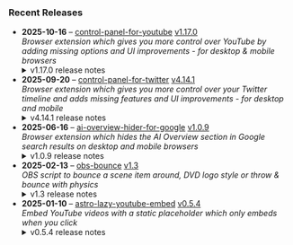 ### Recent Releases

<!-- RECENT_RELEASES -->
<ul>
<li>
  <strong>2025-10-16</strong> – <a href="https://github.com/insin/control-panel-for-youtube">control-panel-for-youtube</a> <a href="https://github.com/insin/control-panel-for-youtube/releases/tag/v1.17.0">v1.17.0</a>
  <div><em>Browser extension which gives you more control over YouTube by adding missing options and UI improvements - for desktop &amp; mobile browsers</em></div>
  <details><summary>v1.17.0 release notes</summary><p>Visit the <a href="https://soitis.dev/control-panel-for-youtube" rel="nofollow">Control Panel for YouTube website</a> for installation links, more information about the extension, and FAQs (mostly about Safari).</p>
<p>Follow <a href="https://bsky.app/profile/soitis.dev" rel="nofollow">@soitis.dev</a> on Bluesky for updates.</p>
<h2>Changes</h2>
<p>Initial tweaks for the <a href="https://support.google.com/youtube/thread/380540176" rel="nofollow">new video player UI</a> YouTube is rolling out globally on desktop:</p>
<ul>
<li>Added an option to always use a compact Play button (enabled by default)</li>
<li>Added an option to remove the background from controls</li>
<li>Added options to hide the title and controls which are overlaid on full screen videos</li>
<li>Updated custom menu icons to match the new UI icon style</li>
<li>Hide the new full screen Share button when hiding Share buttons</li>
<li>Hide the new full screen Comments button when hiding Comments</li>
<li>Hide the new full screen Chat button when hiding Chat</li>
<li>Fixed accidentally hiding the new full screen side panel when hiding Chat</li>
</ul>
<h2>Availability</h2>
<p>New versions have to be reviewed and approved for each browser before they're available to install or upgrade to.</p>

<h2>Screenshots</h2>
<h3>New options (desktop only)</h3>
<a target="_blank" rel="noopener noreferrer" href="https://private-user-images.githubusercontent.com/226692/502156164-c26912d0-593a-44be-9f7b-28cda778fca1.png?jwt=eyJ0eXAiOiJKV1QiLCJhbGciOiJIUzI1NiJ9.eyJpc3MiOiJnaXRodWIuY29tIiwiYXVkIjoicmF3LmdpdGh1YnVzZXJjb250ZW50LmNvbSIsImtleSI6ImtleTUiLCJleHAiOjE3NjA2MzQ2ODAsIm5iZiI6MTc2MDYzNDM4MCwicGF0aCI6Ii8yMjY2OTIvNTAyMTU2MTY0LWMyNjkxMmQwLTU5M2EtNDRiZS05ZjdiLTI4Y2RhNzc4ZmNhMS5wbmc_WC1BbXotQWxnb3JpdGhtPUFXUzQtSE1BQy1TSEEyNTYmWC1BbXotQ3JlZGVudGlhbD1BS0lBVkNPRFlMU0E1M1BRSzRaQSUyRjIwMjUxMDE2JTJGdXMtZWFzdC0xJTJGczMlMkZhd3M0X3JlcXVlc3QmWC1BbXotRGF0ZT0yMDI1MTAxNlQxNzA2MjBaJlgtQW16LUV4cGlyZXM9MzAwJlgtQW16LVNpZ25hdHVyZT0xN2ZmMWU0N2I4MjI3MmYxZGVkYzI4YjNmZmY4ZWM2OTczODYxYmQ0N2NmYjI3MGU2ZGQxYWM0YjE0ZjhmMDU1JlgtQW16LVNpZ25lZEhlYWRlcnM9aG9zdCJ9.2Xy6mhW5RLVxQ8fXKUQnoLb_bc8kRx4QJ8szaqJ5IUs"><img width="798" height="428" alt="Screenshot 2025-10-17 at 1 06 19 am" src="https://private-user-images.githubusercontent.com/226692/502156164-c26912d0-593a-44be-9f7b-28cda778fca1.png?jwt=eyJ0eXAiOiJKV1QiLCJhbGciOiJIUzI1NiJ9.eyJpc3MiOiJnaXRodWIuY29tIiwiYXVkIjoicmF3LmdpdGh1YnVzZXJjb250ZW50LmNvbSIsImtleSI6ImtleTUiLCJleHAiOjE3NjA2MzQ2ODAsIm5iZiI6MTc2MDYzNDM4MCwicGF0aCI6Ii8yMjY2OTIvNTAyMTU2MTY0LWMyNjkxMmQwLTU5M2EtNDRiZS05ZjdiLTI4Y2RhNzc4ZmNhMS5wbmc_WC1BbXotQWxnb3JpdGhtPUFXUzQtSE1BQy1TSEEyNTYmWC1BbXotQ3JlZGVudGlhbD1BS0lBVkNPRFlMU0E1M1BRSzRaQSUyRjIwMjUxMDE2JTJGdXMtZWFzdC0xJTJGczMlMkZhd3M0X3JlcXVlc3QmWC1BbXotRGF0ZT0yMDI1MTAxNlQxNzA2MjBaJlgtQW16LUV4cGlyZXM9MzAwJlgtQW16LVNpZ25hdHVyZT0xN2ZmMWU0N2I4MjI3MmYxZGVkYzI4YjNmZmY4ZWM2OTczODYxYmQ0N2NmYjI3MGU2ZGQxYWM0YjE0ZjhmMDU1JlgtQW16LVNpZ25lZEhlYWRlcnM9aG9zdCJ9.2Xy6mhW5RLVxQ8fXKUQnoLb_bc8kRx4QJ8szaqJ5IUs" content-type-secured-asset="image/png" style="max-width: 100%; height: auto; max-height: 428px;"></a>
<h3>Video with all new options active</h3>
<h4>Default view</h4>
<a target="_blank" rel="noopener noreferrer" href="https://private-user-images.githubusercontent.com/226692/502158577-c40df060-53ad-488a-9e9a-5353b00b411a.png?jwt=eyJ0eXAiOiJKV1QiLCJhbGciOiJIUzI1NiJ9.eyJpc3MiOiJnaXRodWIuY29tIiwiYXVkIjoicmF3LmdpdGh1YnVzZXJjb250ZW50LmNvbSIsImtleSI6ImtleTUiLCJleHAiOjE3NjA2MzQ2ODAsIm5iZiI6MTc2MDYzNDM4MCwicGF0aCI6Ii8yMjY2OTIvNTAyMTU4NTc3LWM0MGRmMDYwLTUzYWQtNDg4YS05ZTlhLTUzNTNiMDBiNDExYS5wbmc_WC1BbXotQWxnb3JpdGhtPUFXUzQtSE1BQy1TSEEyNTYmWC1BbXotQ3JlZGVudGlhbD1BS0lBVkNPRFlMU0E1M1BRSzRaQSUyRjIwMjUxMDE2JTJGdXMtZWFzdC0xJTJGczMlMkZhd3M0X3JlcXVlc3QmWC1BbXotRGF0ZT0yMDI1MTAxNlQxNzA2MjBaJlgtQW16LUV4cGlyZXM9MzAwJlgtQW16LVNpZ25hdHVyZT1mOTdhYmNjOTAyZmRjOGEwNDcyMGFhNjQ4ZmRhYTExYjM1MGM4NDc4MzBmOTlmODQ2ZjQwNDAxOTlhNjkxMWI5JlgtQW16LVNpZ25lZEhlYWRlcnM9aG9zdCJ9.v7glGLe6Nru8yIpg6xSdJzul0oReXpOQKly-EdxuKGg"><img width="1300" height="731" alt="firefox_7PZzps5tPP" src="https://private-user-images.githubusercontent.com/226692/502158577-c40df060-53ad-488a-9e9a-5353b00b411a.png?jwt=eyJ0eXAiOiJKV1QiLCJhbGciOiJIUzI1NiJ9.eyJpc3MiOiJnaXRodWIuY29tIiwiYXVkIjoicmF3LmdpdGh1YnVzZXJjb250ZW50LmNvbSIsImtleSI6ImtleTUiLCJleHAiOjE3NjA2MzQ2ODAsIm5iZiI6MTc2MDYzNDM4MCwicGF0aCI6Ii8yMjY2OTIvNTAyMTU4NTc3LWM0MGRmMDYwLTUzYWQtNDg4YS05ZTlhLTUzNTNiMDBiNDExYS5wbmc_WC1BbXotQWxnb3JpdGhtPUFXUzQtSE1BQy1TSEEyNTYmWC1BbXotQ3JlZGVudGlhbD1BS0lBVkNPRFlMU0E1M1BRSzRaQSUyRjIwMjUxMDE2JTJGdXMtZWFzdC0xJTJGczMlMkZhd3M0X3JlcXVlc3QmWC1BbXotRGF0ZT0yMDI1MTAxNlQxNzA2MjBaJlgtQW16LUV4cGlyZXM9MzAwJlgtQW16LVNpZ25hdHVyZT1mOTdhYmNjOTAyZmRjOGEwNDcyMGFhNjQ4ZmRhYTExYjM1MGM4NDc4MzBmOTlmODQ2ZjQwNDAxOTlhNjkxMWI5JlgtQW16LVNpZ25lZEhlYWRlcnM9aG9zdCJ9.v7glGLe6Nru8yIpg6xSdJzul0oReXpOQKly-EdxuKGg" content-type-secured-asset="image/png" style="max-width: 100%; height: auto; max-height: 731px;"></a>
<h4>Theater mode</h4>
<p><a target="_blank" rel="noopener noreferrer" href="https://private-user-images.githubusercontent.com/226692/502158661-25aaa62b-d390-4870-be75-d031524aa7d3.jpg?jwt=eyJ0eXAiOiJKV1QiLCJhbGciOiJIUzI1NiJ9.eyJpc3MiOiJnaXRodWIuY29tIiwiYXVkIjoicmF3LmdpdGh1YnVzZXJjb250ZW50LmNvbSIsImtleSI6ImtleTUiLCJleHAiOjE3NjA2MzQ2ODAsIm5iZiI6MTc2MDYzNDM4MCwicGF0aCI6Ii8yMjY2OTIvNTAyMTU4NjYxLTI1YWFhNjJiLWQzOTAtNDg3MC1iZTc1LWQwMzE1MjRhYTdkMy5qcGc_WC1BbXotQWxnb3JpdGhtPUFXUzQtSE1BQy1TSEEyNTYmWC1BbXotQ3JlZGVudGlhbD1BS0lBVkNPRFlMU0E1M1BRSzRaQSUyRjIwMjUxMDE2JTJGdXMtZWFzdC0xJTJGczMlMkZhd3M0X3JlcXVlc3QmWC1BbXotRGF0ZT0yMDI1MTAxNlQxNzA2MjBaJlgtQW16LUV4cGlyZXM9MzAwJlgtQW16LVNpZ25hdHVyZT1iY2UwYmQxNWQwNGY1M2I2YjgyN2MyYjRhYzk2MjE1MjM4NjE0MTgwMmE1NmFlNzdmODY5OTY0MDYyMjQ0MmUxJlgtQW16LVNpZ25lZEhlYWRlcnM9aG9zdCJ9.vPXOwMMD6lqHjXegpD41unTF3iSLGPV0naSG0AbtU9c"><img src="https://private-user-images.githubusercontent.com/226692/502158661-25aaa62b-d390-4870-be75-d031524aa7d3.jpg?jwt=eyJ0eXAiOiJKV1QiLCJhbGciOiJIUzI1NiJ9.eyJpc3MiOiJnaXRodWIuY29tIiwiYXVkIjoicmF3LmdpdGh1YnVzZXJjb250ZW50LmNvbSIsImtleSI6ImtleTUiLCJleHAiOjE3NjA2MzQ2ODAsIm5iZiI6MTc2MDYzNDM4MCwicGF0aCI6Ii8yMjY2OTIvNTAyMTU4NjYxLTI1YWFhNjJiLWQzOTAtNDg3MC1iZTc1LWQwMzE1MjRhYTdkMy5qcGc_WC1BbXotQWxnb3JpdGhtPUFXUzQtSE1BQy1TSEEyNTYmWC1BbXotQ3JlZGVudGlhbD1BS0lBVkNPRFlMU0E1M1BRSzRaQSUyRjIwMjUxMDE2JTJGdXMtZWFzdC0xJTJGczMlMkZhd3M0X3JlcXVlc3QmWC1BbXotRGF0ZT0yMDI1MTAxNlQxNzA2MjBaJlgtQW16LUV4cGlyZXM9MzAwJlgtQW16LVNpZ25hdHVyZT1iY2UwYmQxNWQwNGY1M2I2YjgyN2MyYjRhYzk2MjE1MjM4NjE0MTgwMmE1NmFlNzdmODY5OTY0MDYyMjQ0MmUxJlgtQW16LVNpZ25lZEhlYWRlcnM9aG9zdCJ9.vPXOwMMD6lqHjXegpD41unTF3iSLGPV0naSG0AbtU9c" alt="firefox_Avo423rM2k" content-type-secured-asset="image/jpeg" style="max-width: 100%;"></a></p>
<h4>Full screen</h4>
<p><a target="_blank" rel="noopener noreferrer" href="https://private-user-images.githubusercontent.com/226692/502158745-54745f60-0575-461b-8f32-ba14ce935f4f.jpg?jwt=eyJ0eXAiOiJKV1QiLCJhbGciOiJIUzI1NiJ9.eyJpc3MiOiJnaXRodWIuY29tIiwiYXVkIjoicmF3LmdpdGh1YnVzZXJjb250ZW50LmNvbSIsImtleSI6ImtleTUiLCJleHAiOjE3NjA2MzQ2ODAsIm5iZiI6MTc2MDYzNDM4MCwicGF0aCI6Ii8yMjY2OTIvNTAyMTU4NzQ1LTU0NzQ1ZjYwLTA1NzUtNDYxYi04ZjMyLWJhMTRjZTkzNWY0Zi5qcGc_WC1BbXotQWxnb3JpdGhtPUFXUzQtSE1BQy1TSEEyNTYmWC1BbXotQ3JlZGVudGlhbD1BS0lBVkNPRFlMU0E1M1BRSzRaQSUyRjIwMjUxMDE2JTJGdXMtZWFzdC0xJTJGczMlMkZhd3M0X3JlcXVlc3QmWC1BbXotRGF0ZT0yMDI1MTAxNlQxNzA2MjBaJlgtQW16LUV4cGlyZXM9MzAwJlgtQW16LVNpZ25hdHVyZT1lZDEwNTY0YzcxYTlhMzQ5YmNkMGFmYzlkYWVhOWQ5ZDU5YzYyOGU0NDg1MjNiOWVmMjhhMjdiMDZiODZmN2Y0JlgtQW16LVNpZ25lZEhlYWRlcnM9aG9zdCJ9.e_AmX2flLQ6teVO0QWgGJHdPIQM6Uxb1q9DeThMrnJU"><img src="https://private-user-images.githubusercontent.com/226692/502158745-54745f60-0575-461b-8f32-ba14ce935f4f.jpg?jwt=eyJ0eXAiOiJKV1QiLCJhbGciOiJIUzI1NiJ9.eyJpc3MiOiJnaXRodWIuY29tIiwiYXVkIjoicmF3LmdpdGh1YnVzZXJjb250ZW50LmNvbSIsImtleSI6ImtleTUiLCJleHAiOjE3NjA2MzQ2ODAsIm5iZiI6MTc2MDYzNDM4MCwicGF0aCI6Ii8yMjY2OTIvNTAyMTU4NzQ1LTU0NzQ1ZjYwLTA1NzUtNDYxYi04ZjMyLWJhMTRjZTkzNWY0Zi5qcGc_WC1BbXotQWxnb3JpdGhtPUFXUzQtSE1BQy1TSEEyNTYmWC1BbXotQ3JlZGVudGlhbD1BS0lBVkNPRFlMU0E1M1BRSzRaQSUyRjIwMjUxMDE2JTJGdXMtZWFzdC0xJTJGczMlMkZhd3M0X3JlcXVlc3QmWC1BbXotRGF0ZT0yMDI1MTAxNlQxNzA2MjBaJlgtQW16LUV4cGlyZXM9MzAwJlgtQW16LVNpZ25hdHVyZT1lZDEwNTY0YzcxYTlhMzQ5YmNkMGFmYzlkYWVhOWQ5ZDU5YzYyOGU0NDg1MjNiOWVmMjhhMjdiMDZiODZmN2Y0JlgtQW16LVNpZ25lZEhlYWRlcnM9aG9zdCJ9.e_AmX2flLQ6teVO0QWgGJHdPIQM6Uxb1q9DeThMrnJU" alt="firefox_HSw1MGBhmM" content-type-secured-asset="image/jpeg" style="max-width: 100%;"></a></p>
<h2>Donate</h2>
<p>Support Control Panel for YouTube development with a tip:</p>
<p><a href="https://ko-fi.com/jbscript" rel="nofollow"><img src="https://private-user-images.githubusercontent.com/226692/330361609-c318a7d3-695e-448d-af15-ef0b934ae168.png?jwt=eyJ0eXAiOiJKV1QiLCJhbGciOiJIUzI1NiJ9.eyJpc3MiOiJnaXRodWIuY29tIiwiYXVkIjoicmF3LmdpdGh1YnVzZXJjb250ZW50LmNvbSIsImtleSI6ImtleTUiLCJleHAiOjE3NjA2MzQ2ODAsIm5iZiI6MTc2MDYzNDM4MCwicGF0aCI6Ii8yMjY2OTIvMzMwMzYxNjA5LWMzMThhN2QzLTY5NWUtNDQ4ZC1hZjE1LWVmMGI5MzRhZTE2OC5wbmc_WC1BbXotQWxnb3JpdGhtPUFXUzQtSE1BQy1TSEEyNTYmWC1BbXotQ3JlZGVudGlhbD1BS0lBVkNPRFlMU0E1M1BRSzRaQSUyRjIwMjUxMDE2JTJGdXMtZWFzdC0xJTJGczMlMkZhd3M0X3JlcXVlc3QmWC1BbXotRGF0ZT0yMDI1MTAxNlQxNzA2MjBaJlgtQW16LUV4cGlyZXM9MzAwJlgtQW16LVNpZ25hdHVyZT1mODBkMmIwMDk2OTA1ZTY0ODhmODRhNGI5ZjVmOTZjYzY3NTc1YTdiODAxMTQyMWY2NTY0ZGNhZTY1ZGM1Mjc1JlgtQW16LVNpZ25lZEhlYWRlcnM9aG9zdCJ9.cr8u3ch-RHjFCbZp9sxT5V7OOnkLLYIjeIaQiDLXSa4" alt="Support me on Ko-fi" content-type-secured-asset="image/png" secured-asset-link="" style="max-width: 100%;"></a></p></details>
</li>
<li>
  <strong>2025-09-20</strong> – <a href="https://github.com/insin/control-panel-for-twitter">control-panel-for-twitter</a> <a href="https://github.com/insin/control-panel-for-twitter/releases/tag/v4.14.1">v4.14.1</a>
  <div><em>Browser extension which gives you more control over your Twitter timeline and adds missing features and UI improvements - for desktop and mobile</em></div>
  <details><summary>v4.14.1 release notes</summary><h2>Fixes</h2>
<ul>
<li>Fixed replacing the X logo after it changed</li>
</ul>
<h2>Availability</h2>

<p>This version is available for the following browsers:</p>
<p><a href="https://apps.apple.com/app/id1668516167?platform=iphone" title="Safari on iOS" rel="nofollow"><img src="https://private-user-images.githubusercontent.com/226692/407979936-2370f4ea-3362-4b75-b52d-0e99dcae13f6.png?jwt=eyJ0eXAiOiJKV1QiLCJhbGciOiJIUzI1NiJ9.eyJpc3MiOiJnaXRodWIuY29tIiwiYXVkIjoicmF3LmdpdGh1YnVzZXJjb250ZW50LmNvbSIsImtleSI6ImtleTUiLCJleHAiOjE3NjA2MzQ2ODAsIm5iZiI6MTc2MDYzNDM4MCwicGF0aCI6Ii8yMjY2OTIvNDA3OTc5OTM2LTIzNzBmNGVhLTMzNjItNGI3NS1iNTJkLTBlOTlkY2FlMTNmNi5wbmc_WC1BbXotQWxnb3JpdGhtPUFXUzQtSE1BQy1TSEEyNTYmWC1BbXotQ3JlZGVudGlhbD1BS0lBVkNPRFlMU0E1M1BRSzRaQSUyRjIwMjUxMDE2JTJGdXMtZWFzdC0xJTJGczMlMkZhd3M0X3JlcXVlc3QmWC1BbXotRGF0ZT0yMDI1MTAxNlQxNzA2MjBaJlgtQW16LUV4cGlyZXM9MzAwJlgtQW16LVNpZ25hdHVyZT01YTc4MjdmYTIwMWY3NjM3OTdhMzZhMjUwYThmMDkwMDE0NGEzZDYxOWIyOTM0OTAwYmQxNGRjNDg3MGJiZDc1JlgtQW16LVNpZ25lZEhlYWRlcnM9aG9zdCJ9.VCk0LRRT8HjGdoAIRhMuB8ip7QOcOmYm8mEbT5-moiA" alt="Safari on iOS" content-type-secured-asset="image/png" secured-asset-link="" style="max-width: 100%;"></a> <a href="https://apps.apple.com/app/id1668516167?platform=mac" title="Safari on macOS" rel="nofollow"><img src="https://private-user-images.githubusercontent.com/226692/407980194-5521baec-f246-4a91-9615-ef602e3743b5.png?jwt=eyJ0eXAiOiJKV1QiLCJhbGciOiJIUzI1NiJ9.eyJpc3MiOiJnaXRodWIuY29tIiwiYXVkIjoicmF3LmdpdGh1YnVzZXJjb250ZW50LmNvbSIsImtleSI6ImtleTUiLCJleHAiOjE3NjA2MzQ2ODAsIm5iZiI6MTc2MDYzNDM4MCwicGF0aCI6Ii8yMjY2OTIvNDA3OTgwMTk0LTU1MjFiYWVjLWYyNDYtNGE5MS05NjE1LWVmNjAyZTM3NDNiNS5wbmc_WC1BbXotQWxnb3JpdGhtPUFXUzQtSE1BQy1TSEEyNTYmWC1BbXotQ3JlZGVudGlhbD1BS0lBVkNPRFlMU0E1M1BRSzRaQSUyRjIwMjUxMDE2JTJGdXMtZWFzdC0xJTJGczMlMkZhd3M0X3JlcXVlc3QmWC1BbXotRGF0ZT0yMDI1MTAxNlQxNzA2MjBaJlgtQW16LUV4cGlyZXM9MzAwJlgtQW16LVNpZ25hdHVyZT1hN2EwMDhiMGY2ZTZhMTAxNGNkNGE5ZTVhZGRjMGM0YmQxNDRkY2I1MjhmODg2NzdmZTRlNTFiYzhjZWQ3YjUzJlgtQW16LVNpZ25lZEhlYWRlcnM9aG9zdCJ9.5Dq9ZUIA44Huw4Cawfjt3pTk_Dco-OlkQl16DxBkiZg" alt="Safari on macOS)" content-type-secured-asset="image/png" secured-asset-link="" style="max-width: 100%;"></a> <a href="https://chromewebstore.google.com/detail/control-panel-for-twitter/kpmjjdhbcfebfjgdnpjagcndoelnidfj" title="Google Chrome and Chromium-based browsers" rel="nofollow"><img src="https://user-images.githubusercontent.com/226692/212897023-9e66b1b0-e1cd-44df-a4f2-3d5bda80c5f8.png" alt="Google Chrome and Chromium-based browsers" style="max-width: 100%;"></a> <a href="https://microsoftedge.microsoft.com/addons/detail/control-panel-for-twitter/foccddlibbeccjiobcnakipdpkjiijjp" title="Edge and Edge Canary on Android" rel="nofollow"><img src="https://user-images.githubusercontent.com/226692/212897573-34b1af0a-dc5a-4aa2-a1e7-ca85d3823f9f.png" alt="Edge and Edge Canary on Android" style="max-width: 100%;"></a> <a href="https://addons.mozilla.org/firefox/addon/control-panel-for-twitter/" title="Firefox and Firefox for Android" rel="nofollow"><img src="https://user-images.githubusercontent.com/226692/212897487-f3993495-2032-44a4-b0c6-1bd1d9cc56dd.png" alt="Firefox and Firefox for Android" style="max-width: 100%;"></a></p></details>
</li>
<li>
  <strong>2025-06-16</strong> – <a href="https://github.com/insin/ai-overview-hider-for-google">ai-overview-hider-for-google</a> <a href="https://github.com/insin/ai-overview-hider-for-google/releases/tag/v1.0.9">v1.0.9</a>
  <div><em>Browser extension which hides the AI Overview section in Google search results on desktop and mobile browsers</em></div>
  <details><summary>v1.0.9 release notes</summary><p>Visit the <a href="https://soitis.dev/ai-overview-hider-for-google" rel="nofollow">AI Overview Hider for Google website</a> for installation links, more information about the extension, and FAQs. Follow <a href="https://bsky.app/profile/soitis.dev" rel="nofollow">@soitis.dev</a> on Bluesky for updates.</p>
<h2>Changes</h2>
<ul>
<li>Fixed hiding AI Overview inline with other search results on desktop</li>
</ul>
<h2>Availability</h2>

<p>This version is available for the following browsers:</p>
<p><a href="https://apps.apple.com/app/ai-overview-hider-for-google/id6739935376?platform=mac" title="Safari on macOS" rel="nofollow"><img src="https://private-user-images.githubusercontent.com/226692/407980194-5521baec-f246-4a91-9615-ef602e3743b5.png?jwt=eyJ0eXAiOiJKV1QiLCJhbGciOiJIUzI1NiJ9.eyJpc3MiOiJnaXRodWIuY29tIiwiYXVkIjoicmF3LmdpdGh1YnVzZXJjb250ZW50LmNvbSIsImtleSI6ImtleTUiLCJleHAiOjE3NjA2MzQ2ODAsIm5iZiI6MTc2MDYzNDM4MCwicGF0aCI6Ii8yMjY2OTIvNDA3OTgwMTk0LTU1MjFiYWVjLWYyNDYtNGE5MS05NjE1LWVmNjAyZTM3NDNiNS5wbmc_WC1BbXotQWxnb3JpdGhtPUFXUzQtSE1BQy1TSEEyNTYmWC1BbXotQ3JlZGVudGlhbD1BS0lBVkNPRFlMU0E1M1BRSzRaQSUyRjIwMjUxMDE2JTJGdXMtZWFzdC0xJTJGczMlMkZhd3M0X3JlcXVlc3QmWC1BbXotRGF0ZT0yMDI1MTAxNlQxNzA2MjBaJlgtQW16LUV4cGlyZXM9MzAwJlgtQW16LVNpZ25hdHVyZT1hN2EwMDhiMGY2ZTZhMTAxNGNkNGE5ZTVhZGRjMGM0YmQxNDRkY2I1MjhmODg2NzdmZTRlNTFiYzhjZWQ3YjUzJlgtQW16LVNpZ25lZEhlYWRlcnM9aG9zdCJ9.5Dq9ZUIA44Huw4Cawfjt3pTk_Dco-OlkQl16DxBkiZg" alt="Safari on macOS)" content-type-secured-asset="image/png" secured-asset-link="" style="max-width: 100%;"></a> <a href="https://apps.apple.com/app/ai-overview-hider-for-google/id6739935376?platform=iphone" title="Safari on iOS" rel="nofollow"><img src="https://private-user-images.githubusercontent.com/226692/407979936-2370f4ea-3362-4b75-b52d-0e99dcae13f6.png?jwt=eyJ0eXAiOiJKV1QiLCJhbGciOiJIUzI1NiJ9.eyJpc3MiOiJnaXRodWIuY29tIiwiYXVkIjoicmF3LmdpdGh1YnVzZXJjb250ZW50LmNvbSIsImtleSI6ImtleTUiLCJleHAiOjE3NjA2MzQ2ODAsIm5iZiI6MTc2MDYzNDM4MCwicGF0aCI6Ii8yMjY2OTIvNDA3OTc5OTM2LTIzNzBmNGVhLTMzNjItNGI3NS1iNTJkLTBlOTlkY2FlMTNmNi5wbmc_WC1BbXotQWxnb3JpdGhtPUFXUzQtSE1BQy1TSEEyNTYmWC1BbXotQ3JlZGVudGlhbD1BS0lBVkNPRFlMU0E1M1BRSzRaQSUyRjIwMjUxMDE2JTJGdXMtZWFzdC0xJTJGczMlMkZhd3M0X3JlcXVlc3QmWC1BbXotRGF0ZT0yMDI1MTAxNlQxNzA2MjBaJlgtQW16LUV4cGlyZXM9MzAwJlgtQW16LVNpZ25hdHVyZT01YTc4MjdmYTIwMWY3NjM3OTdhMzZhMjUwYThmMDkwMDE0NGEzZDYxOWIyOTM0OTAwYmQxNGRjNDg3MGJiZDc1JlgtQW16LVNpZ25lZEhlYWRlcnM9aG9zdCJ9.VCk0LRRT8HjGdoAIRhMuB8ip7QOcOmYm8mEbT5-moiA" alt="Safari on iOS" content-type-secured-asset="image/png" secured-asset-link="" style="max-width: 100%;"></a> <a href="https://addons.mozilla.org/en-GB/firefox/addon/ai-overview-hider-for-google/" title="Firefox and Firefox for Android" rel="nofollow"><img src="https://private-user-images.githubusercontent.com/226692/399291296-c994c949-1101-4fcc-a8c3-a8d644ffc883.png?jwt=eyJ0eXAiOiJKV1QiLCJhbGciOiJIUzI1NiJ9.eyJpc3MiOiJnaXRodWIuY29tIiwiYXVkIjoicmF3LmdpdGh1YnVzZXJjb250ZW50LmNvbSIsImtleSI6ImtleTUiLCJleHAiOjE3NjA2MzQ2ODAsIm5iZiI6MTc2MDYzNDM4MCwicGF0aCI6Ii8yMjY2OTIvMzk5MjkxMjk2LWM5OTRjOTQ5LTExMDEtNGZjYy1hOGMzLWE4ZDY0NGZmYzg4My5wbmc_WC1BbXotQWxnb3JpdGhtPUFXUzQtSE1BQy1TSEEyNTYmWC1BbXotQ3JlZGVudGlhbD1BS0lBVkNPRFlMU0E1M1BRSzRaQSUyRjIwMjUxMDE2JTJGdXMtZWFzdC0xJTJGczMlMkZhd3M0X3JlcXVlc3QmWC1BbXotRGF0ZT0yMDI1MTAxNlQxNzA2MjBaJlgtQW16LUV4cGlyZXM9MzAwJlgtQW16LVNpZ25hdHVyZT0wNDBhODA0MjI4NGNkODUwZTA2YmRiYTYzNzE2ZjM3YTY5OTVmYjZkNDcyZjY4OGFiZTYxZDVjNjdkNzdhNjg0JlgtQW16LVNpZ25lZEhlYWRlcnM9aG9zdCJ9.Cx9i1-YUsT3BsDyaLfz92GurXSsmQLA2yHJ6BnabjgU" alt="Firefox and Firefox for Android" content-type-secured-asset="image/png" secured-asset-link="" style="max-width: 100%;"></a> <a href="https://chromewebstore.google.com/detail/ai-overview-hider-for-goo/foobohnghnhkmgpglaefdnbcjkenjpgi" title="Chrome and Chromium-based browsers" rel="nofollow"><img src="https://private-user-images.githubusercontent.com/226692/399071033-5e1c67cd-086c-415b-b055-267df80d6c13.png?jwt=eyJ0eXAiOiJKV1QiLCJhbGciOiJIUzI1NiJ9.eyJpc3MiOiJnaXRodWIuY29tIiwiYXVkIjoicmF3LmdpdGh1YnVzZXJjb250ZW50LmNvbSIsImtleSI6ImtleTUiLCJleHAiOjE3NjA2MzQ2ODAsIm5iZiI6MTc2MDYzNDM4MCwicGF0aCI6Ii8yMjY2OTIvMzk5MDcxMDMzLTVlMWM2N2NkLTA4NmMtNDE1Yi1iMDU1LTI2N2RmODBkNmMxMy5wbmc_WC1BbXotQWxnb3JpdGhtPUFXUzQtSE1BQy1TSEEyNTYmWC1BbXotQ3JlZGVudGlhbD1BS0lBVkNPRFlMU0E1M1BRSzRaQSUyRjIwMjUxMDE2JTJGdXMtZWFzdC0xJTJGczMlMkZhd3M0X3JlcXVlc3QmWC1BbXotRGF0ZT0yMDI1MTAxNlQxNzA2MjBaJlgtQW16LUV4cGlyZXM9MzAwJlgtQW16LVNpZ25hdHVyZT1iZjcyMTQwMjhlYTc1YzU3Y2MzZWM1MTIyM2JiZjBkMGQ0ODA3MGIwMDQ4ZDU0YWZlMGJiNDg1ZDdkMzJmMGNmJlgtQW16LVNpZ25lZEhlYWRlcnM9aG9zdCJ9.gCaebYAPSVbV5ZCoI5id2wzWwoxCd0ngFPZeMl2FkMQ" alt="Chrome and Chromium-based browsers" content-type-secured-asset="image/png" secured-asset-link="" style="max-width: 100%;"></a> <a href="https://microsoftedge.microsoft.com/addons/detail/ai-overview-hider-for-goo/kgnepepbdpcpjkkhomocmpohgocijgkf" title="Edge and Edge Canary on Android" rel="nofollow"><img src="https://private-user-images.githubusercontent.com/226692/399472874-649d0e77-de48-47ce-a856-db02703929cb.png?jwt=eyJ0eXAiOiJKV1QiLCJhbGciOiJIUzI1NiJ9.eyJpc3MiOiJnaXRodWIuY29tIiwiYXVkIjoicmF3LmdpdGh1YnVzZXJjb250ZW50LmNvbSIsImtleSI6ImtleTUiLCJleHAiOjE3NjA2MzQ2ODAsIm5iZiI6MTc2MDYzNDM4MCwicGF0aCI6Ii8yMjY2OTIvMzk5NDcyODc0LTY0OWQwZTc3LWRlNDgtNDdjZS1hODU2LWRiMDI3MDM5MjljYi5wbmc_WC1BbXotQWxnb3JpdGhtPUFXUzQtSE1BQy1TSEEyNTYmWC1BbXotQ3JlZGVudGlhbD1BS0lBVkNPRFlMU0E1M1BRSzRaQSUyRjIwMjUxMDE2JTJGdXMtZWFzdC0xJTJGczMlMkZhd3M0X3JlcXVlc3QmWC1BbXotRGF0ZT0yMDI1MTAxNlQxNzA2MjBaJlgtQW16LUV4cGlyZXM9MzAwJlgtQW16LVNpZ25hdHVyZT04MTRlNzkxZGQ0ZjRjNWJkNzlmMjlhMzc3YmI3YzE3YjViYjcyMmNiODMyMjI1OTc1ZjNhMmNmMzk5NjY1YzJmJlgtQW16LVNpZ25lZEhlYWRlcnM9aG9zdCJ9.70PMsqDpaPQZ5rKKYQnRwGByg9XViMGulpZ_t0QSDTI" alt="Edge and Edge Canary on Android" content-type-secured-asset="image/png" secured-asset-link="" style="max-width: 100%;"></a></p>
<h2>Donate</h2>
<p>Support AI Overview Hider for Google development with a tip:</p>
<p><a href="https://ko-fi.com/jbscript" rel="nofollow"><img src="https://private-user-images.githubusercontent.com/226692/330361609-c318a7d3-695e-448d-af15-ef0b934ae168.png?jwt=eyJ0eXAiOiJKV1QiLCJhbGciOiJIUzI1NiJ9.eyJpc3MiOiJnaXRodWIuY29tIiwiYXVkIjoicmF3LmdpdGh1YnVzZXJjb250ZW50LmNvbSIsImtleSI6ImtleTUiLCJleHAiOjE3NjA2MzQ2ODAsIm5iZiI6MTc2MDYzNDM4MCwicGF0aCI6Ii8yMjY2OTIvMzMwMzYxNjA5LWMzMThhN2QzLTY5NWUtNDQ4ZC1hZjE1LWVmMGI5MzRhZTE2OC5wbmc_WC1BbXotQWxnb3JpdGhtPUFXUzQtSE1BQy1TSEEyNTYmWC1BbXotQ3JlZGVudGlhbD1BS0lBVkNPRFlMU0E1M1BRSzRaQSUyRjIwMjUxMDE2JTJGdXMtZWFzdC0xJTJGczMlMkZhd3M0X3JlcXVlc3QmWC1BbXotRGF0ZT0yMDI1MTAxNlQxNzA2MjBaJlgtQW16LUV4cGlyZXM9MzAwJlgtQW16LVNpZ25hdHVyZT1mODBkMmIwMDk2OTA1ZTY0ODhmODRhNGI5ZjVmOTZjYzY3NTc1YTdiODAxMTQyMWY2NTY0ZGNhZTY1ZGM1Mjc1JlgtQW16LVNpZ25lZEhlYWRlcnM9aG9zdCJ9.cr8u3ch-RHjFCbZp9sxT5V7OOnkLLYIjeIaQiDLXSa4" alt="Support me on Ko-fi" content-type-secured-asset="image/png" secured-asset-link="" style="max-width: 100%;"></a></p></details>
</li>
<li>
  <strong>2025-02-13</strong> – <a href="https://github.com/insin/obs-bounce">obs-bounce</a> <a href="https://github.com/insin/obs-bounce/releases/tag/v1.3">v1.3</a>
  <div><em>OBS script to bounce a scene item around, DVD logo style or throw &amp; bounce with physics</em></div>
  <details><summary>v1.3 release notes</summary><ul>
<li>Added colour changing on bounces to DVD Bounce (enabled by default, requires a Color Correction filter on the source)</li>
<li>Changed initial DVD Bounce direction to always be random</li>
<li>Changed defaults:
<ul>
<li>Auto start/stop on scene change is now enabled by default</li>
<li>Lowered the default DVD bounce speed now color changing makes it more "interesting" to watch</li>
</ul>
</li>
<li>Fixed Throw &amp; Bounce not restarting if x and y velocity hit 0 in the same frame</li>
<li>Fixed using the wrong event for cleanup on OBS exit</li>
<li>Fixed getting the scene item multiple times when toggling</li>
<li>Use obs.script_log() for logging instead of print()</li>
</ul></details>
</li>
<li>
  <strong>2025-01-10</strong> – <a href="https://github.com/insin/astro-lazy-youtube-embed">astro-lazy-youtube-embed</a> <a href="https://github.com/insin/astro-lazy-youtube-embed/releases/tag/v0.5.4">v0.5.4</a>
  <div><em>Embed YouTube videos with a static placeholder which only embeds when you click</em></div>
  <details><summary>v0.5.4 release notes</summary><h3>Changed</h3>
<ul>
<li>Add missing shadow to the SVG in the "Watch on YouTube" link and reduce its size</li>
</ul></details>
</li>
</ul>
<!-- /RECENT_RELEASES -->
